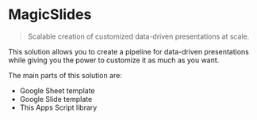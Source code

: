 # MagicSlides

> Scalable creation of customized data-driven presentations at scale. 

This solution allows you to create a pipeline for data-driven presentations while 
giving you the power to customize it as much as you want.

The main parts of this solution are:

  * Google Sheet template
  * Google Slide template
  * This Apps Script library
